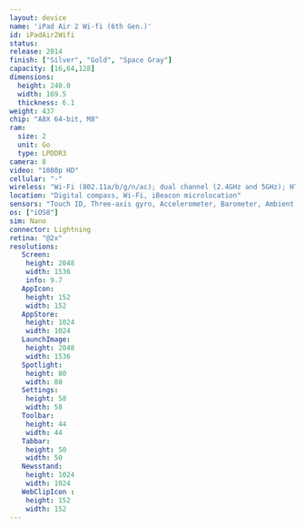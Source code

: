 ```yaml
---
layout: device
name: 'iPad Air 2 Wi-fi (6th Gen.)'
id: iPadAir2Wifi
status:
release: 2014
finish: ["Silver", "Gold", "Space Gray"]
capacity: [16,64,128]
dimensions:
  height: 240.0
  width: 169.5
  thickness: 6.1
weight: 437
chip: "A8X 64-bit, M8"
ram:
  size: 2
  unit: Go
  type: LPDDR3
camera: 8
video: "1080p HD"
cellular: "-"
wireless: "Wi‑Fi (802.11a/​b/​g/​n/​ac); dual channel (2.4GHz and 5GHz); HT80 with MIMO, Bluetooth 4.0 technology"
location: "Digital compass, Wi‑Fi, iBeacon microlocation"
sensors: "Touch ID, Three-axis gyro, Accelerometer, Barometer, Ambient light sensor"
os: ["iOS8"]
sim: Nano
connector: Lightning
retina: "@2x"
resolutions:
   Screen:
    height: 2048
    width: 1536
    info: 9.7
   AppIcon:
    height: 152
    width: 152
   AppStore:
    height: 1024
    width: 1024
   LaunchImage:
    height: 2048
    width: 1536
   Spotlight:
    height: 80
    width: 80
   Settings:
    height: 58
    width: 58
   Toolbar:
    height: 44
    width: 44
   Tabbar:
    height: 50
    width: 50
   Newsstand:
    height: 1024
    width: 1024
   WebClipIcon :
    height: 152
    width: 152
---
```

